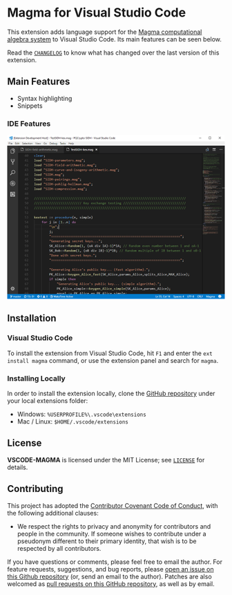 # Magma for Visual Studio Code

This extension adds language support for the [Magma computational algebra system](http://magma.maths.usyd.edu.au/) to Visual Studio Code. Its main features can be seen below.

Read the [`CHANGELOG`](CHANGELOG.md) to know what has changed over the last version of this extension.

## Main Features

- Syntax highlighting
- Snippets

### IDE Features
![IDE](images/syntax-highlight.png)

## Installation

### Visual Studio Code

To install the extension from Visual Studio Code, hit `F1` and enter the `ext install magma` command, or use the extension panel and search for `magma`.

### Installing Locally

In order to install the extension locally, clone the [GitHub repository](https://github.com/etairi/vscode-magma) under your local extensions folder:

* Windows: `%USERPROFILE%\.vscode\extensions`
* Mac / Linux: `$HOME/.vscode/extensions`

## License

**VSCODE-MAGMA** is licensed under the MIT License; see [`LICENSE`](LICENSE) for details.

## Contributing

This project has adopted the [Contributor Covenant Code of Conduct](https://www.contributor-covenant.org/),
with the following additional clauses:

* We respect the rights to privacy and anonymity for contributors and people in
  the community. If someone wishes to contribute under a pseudonym different to
  their primary identity, that wish is to be respected by all contributors. 


If you have questions or comments, please feel free to email the author. For feature requests, suggestions, and bug reports, please [open an issue on this Github repository](https://github.com/etairi/vscode-magma/issues) (or, send an email to the author). Patches are also welcomed as [pull requests on this GitHub repository](https://github.com/etairi/vscode-magma/pulls), as well as by
email.

